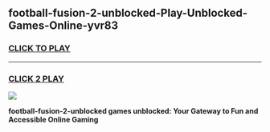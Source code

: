 
## football-fusion-2-unblocked-Play-Unblocked-Games-Online-yvr83
<h3>
<a href="https://premium76.site?title=football-fusion-2-unblocked&ref=25A">CLICK TO PLAY</a></h3>
<hr>

<h3>
<a href="https://premium76.site?title=football-fusion-2-unblocked&ref=25A">CLICK 2 PLAY</a>
  
</h3>

<a href="https://premium76.site?title=football-fusion-2-unblocked&ref=25A"><img src="https://clearcache.store/games.png"></a>


**football-fusion-2-unblocked games unblocked: Your Gateway to Fun and Accessible Online Gaming**
